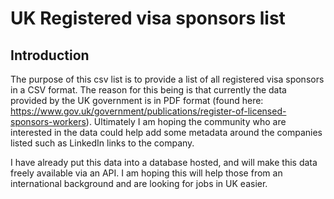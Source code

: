 # UK Registered visa sponsors list
## Introduction
The purpose of this csv list is to provide a list of all registered visa sponsors in a CSV format.  The reason for this being is that currently the data provided by the UK government is in PDF format (found here: https://www.gov.uk/government/publications/register-of-licensed-sponsors-workers).  Ultimately I am hoping the community who are interested in the data could help add some metadata around the companies listed such as LinkedIn links to the company.

I have already put this data into a database hosted, and will make this data freely available via an API.  I am hoping this will help those from an international background and are looking for jobs in UK easier.
